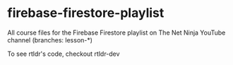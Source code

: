 # firebase-firestore-playlist
All course files for the Firebase Firestore playlist on The Net Ninja YouTube channel (branches: lesson-*) 

To see rtldr's code, checkout rtldr-dev
